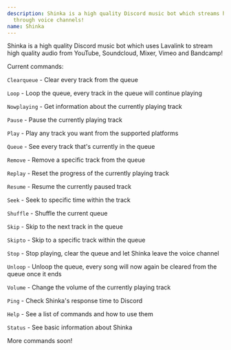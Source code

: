 ```yaml
---
description: Shinka is a high quality Discord music bot which streams high quality audio
  through voice channels!
name: Shinka
---
```


Shinka is a high quality Discord music bot which uses Lavalink to stream high quality audio from YouTube, Soundcloud, Mixer, Vimeo and Bandcamp!


Current commands:

`Clearqueue` - Clear every track from the queue

`Loop` - Loop the queue, every track in the queue will continue playing 

`Nowplaying` - Get information about the currently playing track

`Pause` - Pause the currently playing track

`Play` - Play any track you want from the supported platforms

`Queue` - See every track that's currently in the queue

`Remove` - Remove a specific track from the queue

`Replay` - Reset the progress of the currently playing track

`Resume` - Resume the currently paused track

`Seek` - Seek to specific time within the track

`Shuffle` - Shuffle the current queue

`Skip` - Skip to the next track in the queue

`Skipto` - Skip to a specific track within the queue

`Stop` - Stop playing, clear the queue and let Shinka leave the voice channel

`Unloop` - Unloop the queue, every song will now again be cleared from the queue once it ends 

`Volume` - Change the volume of the currently playing track

`Ping` - Check Shinka's response time to Discord

`Help` - See a list of commands and how to use them

`Status` - See basic information about Shinka

More commands soon!
